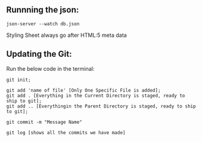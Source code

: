Runnning the json:
--- 
```
json-server --watch db.json
````

Styling Sheet always go after HTML:5 meta data

Updating the Git: 
--- 
Run the below code in the terminal: 
```
git init;

git add 'name of file' [Only One Specific File is added];
git add . [Everything in the Current Directory is staged, ready to ship to git];
git add .. [Everythingin the Parent Directory is staged, ready to ship to git];

git commit -m "Message Name"

git log [shows all the commits we have made]
```

